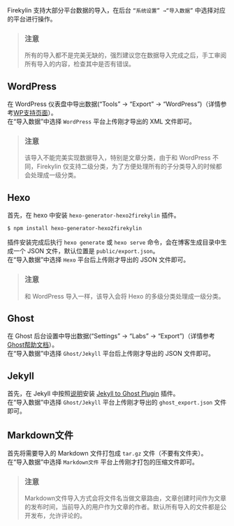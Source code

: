 Firekylin 支持大部分平台数据的导入，在后台 `“系统设置” →“导入数据”` 中选择对应的平台进行操作。

> ### 注意
> 所有的导入都不是完美无缺的，强烈建议您在数据导入完成之后，手工审阅所有导入的内容，检查其中是否有错误。

## WordPress

在 WordPress 仪表盘中导出数据(“Tools” → “Export” → “WordPress”)（详情参考[WP支持页面](http://en.support.wordpress.com/export/)）。  
在“导入数据”中选择 `WordPress` 平台上传刚才导出的 XML 文件即可。

> ### 注意
> 该导入不能完美实现数据导入，特别是文章分类，由于和 WordPress 不同，Firekylin 仅支持二级分类，为了方便处理所有的子分类导入的时候都会处理成一级分类。


## Hexo

首先，在 hexo 中安装 `hexo-generator-hexo2firekylin` 插件。

```
$ npm install hexo-generator-hexo2firekylin
```

插件安装完成后执行 `hexo generate` 或 `hexo serve` 命令，会在博客生成目录中生成一个 JSON 文件，默认位置是 `public/export.json`。  
在“导入数据”中选择 `Hexo` 平台后上传刚才导出的 JSON 文件即可。

> ### 注意
> 和 WordPress 导入一样，该导入会将 Hexo 的多级分类处理成一级分类。

## Ghost

在 Ghost 后台设置中导出数据(“Settings” → “Labs” → “Export”)（详情参考[Ghost帮助文档](https://help.ghost.org/hc/en-us/articles/224112927-Import-Export-Data#create-an-export-file)）。  
在“导入数据”中选择 `Ghost/Jekyll` 平台后上传刚才导出的 JSON 文件即可。

## Jekyll

首先，在 Jekyll 中按照[说明](https://github.com/mattvh/Jekyll-to-Ghost/blob/master/README.md)安装 [Jekyll to Ghost Plugin](https://github.com/mattvh/Jekyll-to-Ghost) 插件。  
在“导入数据”中选择 `Ghost/Jekyll` 平台上传刚才导出的 `ghost_export.json` 文件即可。

## Markdown文件

首先将需要导入的 Markdown 文件打包成 `tar.gz` 文件（不要有文件夹）。  
在“导入数据”中选择 `Markdown文件` 平台上传刚才打包的压缩文件即可。

> ### 注意
> Markdown文件导入方式会将文件名当做文章路由，文章创建时间作为文章的发布时间，当前导入的用户作为文章的作者。默认所有导入的文件都是公开发布，允许评论的。